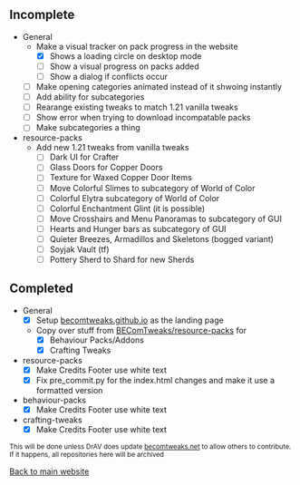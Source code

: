 ## Incomplete
- General
	- Make a visual tracker on pack progress in the website
		- [x] Shows a loading circle on desktop mode
		- [ ] Show a visual progress on packs added
		- [ ] Show a dialog if conflicts occur
	- [ ] Make opening categories animated instead of it shwoing instantly
 	- [ ] Add ability for subcategories
  	- [ ] Rearange existing tweaks to match 1.21 vanilla tweaks
  	- [ ] Show error when trying to download incompatable packs
	- [ ] Make subcategories a thing

- resource-packs
  	- Add new 1.21 tweaks from vanilla tweaks
		- [ ] Dark UI for Crafter
		- [ ] Glass Doors for Copper Doors
		- [ ] Texture for Waxed Copper Door Items
		- [ ] Move Colorful Slimes to subcategory of World of Color
		- [ ] Colorful Elytra subcategory of World of Color
		- [ ] Colorful Enchantment Glint (it is possible)
		- [ ] Move Crosshairs and Menu Panoramas to subcategory of GUI
		- [ ] Hearts and Hunger bars as subcategory of GUI
		- [ ] Quieter Breezes, Armadillos and Skeletons (bogged variant)
		- [ ] Soyjak Vault (tf)
		- [ ] Pottery Sherd to Shard for new Sherds

## Completed
- General
	- [x] Setup [becomtweaks.github.io](https://becomtweaks.github.io) as the landing page
	- Copy over stuff from [BEComTweaks/resource-packs](https://github.com/BEComTweaks/resource-packs) for
		- [x] Behaviour Packs/Addons
		- [x] Crafting Tweaks
- resource-packs
	- [x] Make Credits Footer use white text
	- [x] Fix pre_commit.py for the index.html changes and make it use a formatted version
- behaviour-packs
	- [x] Make Credits Footer use white text
- crafting-tweaks
	- [x] Make Credits Footer use white text

<sub>This will be done unless DrAV does update [becomtweaks.net](https://becomtweaks.net) to allow others to contribute. If it happens, all repositories here will be archived</sub>

[Back to main website](https://becomtweaks.github.io)